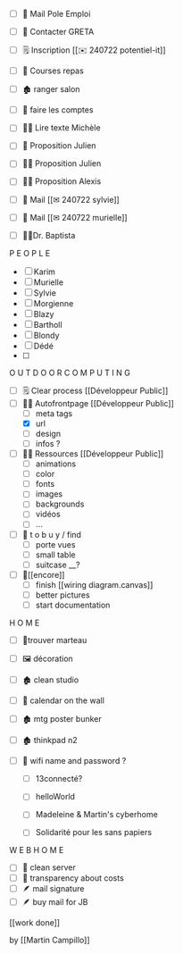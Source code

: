 * [ ] 📧 Mail Pole Emploi
* [ ] 📧 Contacter GRETA
* [ ] 🗒 Inscription [[✉ 240722 potentiel-it]]
* [ ] 🛒 Courses repas
* [ ] 🏚 ranger salon
* [ ] 💸 faire les comptes

* [ ] 🧙‍♀ Lire texte Michèle
* [ ] 📧 Proposition Julien
* [ ] 🧑‍💻 Proposition Julien
* [ ] 🧑‍💻 Proposition Alexis
* [ ] 📧 Mail [[✉ 240722 sylvie]]
* [ ] 📧 Mail [[✉ 240722 murielle]]
* [ ] 🧑‍💻Dr. Baptista

P E O P L E
* [ ] Karim
* [ ] Murielle
* [ ] Sylvie
* [ ] Morgienne
* [ ] Blazy
* [ ] Bartholl
* [ ] Blondy
* [ ] Dédé
* [ ] 

O U T D O O R   C O M P U T I N G
* [ ] 🗒 Clear process [[Développeur Public]]
* [ ] 🧑‍💻 Autofrontpage [[Développeur Public]]
	* [ ] meta tags
	* [x] url
	* [ ] design
	* [ ] infos ?
* [ ] 🧑‍💻 Ressources [[Développeur Public]]
	* [ ] animations
	* [ ] color
	* [ ] fonts
	* [ ] images
	* [ ] backgrounds
	* [ ] vidéos
	* [ ] ...
* [ ] 💸 t o  b u y / find
	* [ ] porte vues
	* [ ] small table
	* [ ] suitcase __?
* [ ] 🗽[[encore]]
	* [ ] finish [[wiring diagram.canvas]]
	* [ ] better pictures
	* [ ] start documentation

H O M E
* [ ] 🔨trouver marteau
* [ ] 🖼 décoration
* [ ] 🏚 clean studio


* [ ] 📆 calendar on the wall
* [ ] 🏚 mtg poster bunker
* [ ] 🏚 thinkpad n2
* [ ] 📶 wifi name and password ?
	* [ ] 13connecté?
	* [ ] helloWorld
	* [ ] Madeleine & Martin's cyberhome
	* [ ] Solidarité pour les sans papiers


W E B H O M E
* [ ] 🧹 clean server
* [ ] 💸 transparency about costs
* [ ] 🪶 mail signature
* [ ] 🪶 buy mail for JB

[[work done]]


by [[Martin Campillo]]